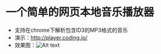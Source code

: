 # 一个简单的网页本地音乐播放器
* 支持在chrome下解析包含ID3的MP3格式的音乐
* 演示：http://player.coding.io/
* 效果图：![Alt text](http://spnews.qiniudn.com/效果图2.png "效果图")